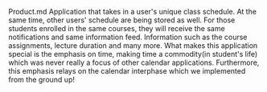 Product.md
Application that takes in a user's unique class schedule. At the same time, other users' 
schedule are being stored as well. For those students enrolled in the same courses,
they will receive the same notifications and same information feed. Information such
as the course assignments, lecture duration and many more. What makes this application special is the emphasis on time, making time a commodity(in student's life) which was never really a focus of other calendar applications. Furthermore, this emphasis relays on the calendar interphase which we implemented from the ground up!
